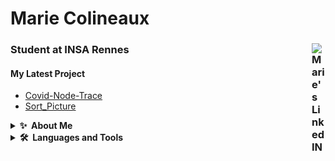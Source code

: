 # Marie Colineaux
<h3>Student at INSA Rennes 
  <a href="https://www.linkedin.com/in/mcolineaux/">
  <img align="right" alt="Marie's LinkedIN" width="22px" src="https://raw.githubusercontent.com/peterthehan/peterthehan/master/assets/linkedin.svg" />
</a></br></h3>

<h4>My Latest Project</h4>

<!-- BLOG-POST-LIST:START -->
- [Covid-Node-Trace](https://github.com/mariecln/covid-node-trace)
- [Sort_Picture](https://github.com/mariecln/sort_picture)
<!-- BLOG-POST-LIST:END -->

<details>
  <summary><b>✨&nbsp;&nbsp;About&nbsp;Me</b></summary>
  <br/>
  Passionnate about IT and Embedded System and graduating with a Master’s degree in Electronics and Computer Science in September 2022, I’m looking to secure a Embedded System Developer position to use and further develop my skills and knowledge in a practical environment.
</details> 
   
<details>
  <summary><b>🛠️&nbsp;&nbsp;Languages&nbsp;and&nbsp;Tools</b></summary>
<br/>
<code><img height="20" src="https://raw.githubusercontent.com/github/explore/80688e429a7d4ef2fca1e82350fe8e3517d3494d/topics/cpp/cpp.png"></code>
  <code><img height="20" src="https://raw.githubusercontent.com/github/explore/80688e429a7d4ef2fca1e82350fe8e3517d3494d/topics/c/c.png"></code>
<code><img height="20" src="https://raw.githubusercontent.com/github/explore/80688e429a7d4ef2fca1e82350fe8e3517d3494d/topics/python/python.png"></code>
<code><img height="20" src="https://raw.githubusercontent.com/github/explore/80688e429a7d4ef2fca1e82350fe8e3517d3494d/topics/mysql/mysql.png"></code>
<code><img height="20" src="https://raw.githubusercontent.com/github/explore/80688e429a7d4ef2fca1e82350fe8e3517d3494d/topics/firebase/firebase.png"></code>
<code><img height="20" src="https://raw.githubusercontent.com/github/explore/80688e429a7d4ef2fca1e82350fe8e3517d3494d/topics/git/git.png"></code>

</details>

